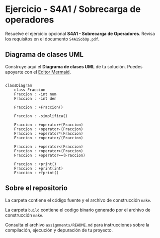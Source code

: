 # Ejercicio - S4A1 / Sobrecarga de operadores

Resuelve el ejercicio opcional **S4A1 - Sobrecarga de Operadores**. Revisa los requisitos en el documento ```S4A1SobOp.pdf```.

## Diagrama de clases UML

Construye aquí el **Diagrama de clases UML** de tu solución. Puedes apoyarte con el [Editor Mermaid](https://mermaid.live/).

```mermaid

classDiagram
    class Fraccion
    Fraccion : -int num
    Fraccion : -int den

    Fraccion : +Fraccion()

    Fraccion : -simplifica()

    Fraccion : +operator+(Fraccion)
    Fraccion : +operator-(Fraccion)
    Fraccion : +operator*(Fraccion)
    Fraccion : +operator/(Fraccion)

    Fraccion : +operator<(Fraccion)
    Fraccion : +operator>(Fraccion)
    Fraccion : +operator==(Fraccion)

    Fraccion : +print()
    Fraccion : +print(int)
    Fraccion : +fprint()

```


## Sobre el repositorio

La carpeta contiene el código fuente y el archivo de construcción ```make```.

La carpeta `build` contiene el codigo binario generado por el archivo de construcción ```make```.

Consulta el archivo ```assignments/README.md``` para instrucciones sobre la compilación, ejecución y depuración de tu proyecto.

